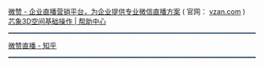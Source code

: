 <div><a href="https://www.vzan.com/">微赞 - 企业直播营销平台，为企业提供专业微信直播方案</a> ( 官网： <a href="https://www.vzan.com/">vzan.com</a>  )
<br>
<a href="https://www.sinsam.com/sm/help/?TypeName=%E5%9F%BA%E7%A1%80%E6%93%8D%E4%BD%9C&TabId=1&ArticleID=1090">芯象3D空间基础操作 | 帮助中心</a>
<br>
<hr style="height:1px;border:none;border-top:1px dashed #0066CC;">
<a href="https://www.zhihu.com/org/wei-zan-zhi-bo-25">微赞直播 - 知乎</a>
<hr style="height:1px;border:none;border-top:1px dashed #0066CC;">
 </div>
